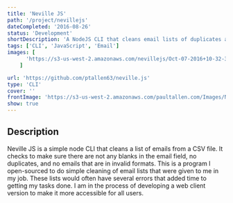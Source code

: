 ```yaml
---
title: 'Neville JS'
path: '/project/nevillejs'
dateCompleted: '2016-08-26'
status: 'Development'
shortDescription: 'A NodeJS CLI that cleans email lists of duplicates and invalid email addresses'
tags: ['CLI', 'JavaScript', 'Email']
images: [
      'https://s3-us-west-2.amazonaws.com/nevillejs/Oct-07-2016+10-32-33.gif',
    ]

url: 'https://github.com/ptallen63/neville.js'
type: 'CLI'
cover: ''
frontImage: 'https://s3-us-west-2.amazonaws.com/paultallen.com/Images/NevilleJS+Cover4.png'
show: true
---
```


## Description

Neville JS is a simple node CLI that cleans a list of emails from a CSV file. It checks to make sure there are not any blanks in the email field, no duplicates, and no emails that are in invalid formats. This is a program I open-sourced to do simple cleaning of email lists that were given to me in my job. These lists would often have several errors that added time to getting my tasks done. I am in the process of developing a web client version to make it more accessible for all users.